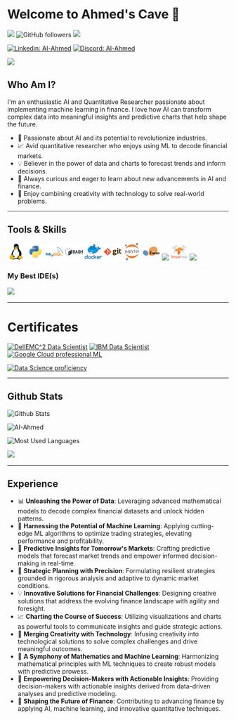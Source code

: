# Welcome to Ahmed's Cave 👋
[![](https://visitor-badge.laobi.icu/badge?page_id=AI-Ahmed.AI-Ahmed)](https://visitor-badge.laobi.icu/badge?page_id=AI-Ahmed.AI-Ahmed)
![GitHub followers](https://img.shields.io/github/followers/AI-Ahmed?label=Follow&style=social)
[![](https://img.shields.io/github/stars/AI-Ahmed?color=fefb7b&logo=Undertale)](https://github-readme-stats.vercel.app/api?username=AI-Ahmed&hide_title=false&hide_border=true&show_icons=true&include_all_commits=true&line_height=20&bg_color=0,EC6C6C,FFD479,FFFC79,73FA79&theme=graywhite&locale=cn)

[![Linkedin: AI-Ahmed](https://img.shields.io/badge/-Ahmed-blue?style=flat-square&logo=Linkedin&logoColor=white&link=https://www.linkedin.com/in/ai-ahmed/)](https://www.linkedin.com/in/ai-ahmed/)
[![Discord: AI-Ahmed](https://img.shields.io/badge/-Ahmed-black?style=flat-square&logo=Discord&logoColor=white&link=https://discord.com/users/AI-Ahmed#7279)](https://discord.com/users/AI-Ahmed#7279)

<a href="https://github.com/AI-Ahmed/readme-components">
<img  src="https://readme-components.vercel.app/api?component=stackoverflow&stackoverflowid=14473118&textfill=black&fill=linear-gradient%2862deg%2C%20%238EC5FC%200%25%2C%20%23E0C3FC%20100%25%29%3B%0A">
</a>
</p>

## Who Am I?

I'm an enthusiastic AI and Quantitative Researcher passionate about implementing machine learning in finance. I love how AI can transform complex data into meaningful insights and predictive charts that help shape the future.

- 🤖 Passionate about AI and its potential to revolutionize industries.
- 📈 Avid quantitative researcher who enjoys using ML to decode financial markets.
- 💡 Believer in the power of data and charts to forecast trends and inform decisions.
- 🌟 Always curious and eager to learn about new advancements in AI and finance.
- 🎨 Enjoy combining creativity with technology to solve real-world problems.

---

## Tools & Skills
<code><img height="40" src="https://raw.githubusercontent.com/github/explore/80688e429a7d4ef2fca1e82350fe8e3517d3494d/topics/linux/linux.png"></code>
<code><img height="40" src="https://raw.githubusercontent.com/github/explore/80688e429a7d4ef2fca1e82350fe8e3517d3494d/topics/python/python.png"></code>
<code><img src="https://raw.githubusercontent.com/devicons/devicon/master/icons/mysql/mysql-original-wordmark.svg" alt="mysql" height="40"/></code>
<code><img height="40" src="https://raw.githubusercontent.com/github/explore/80688e429a7d4ef2fca1e82350fe8e3517d3494d/topics/bash/bash.png"></code>
<code><img height="40" src="https://raw.githubusercontent.com/github/explore/80688e429a7d4ef2fca1e82350fe8e3517d3494d/topics/docker/docker.png"></code>
<code><img height="40" src="https://raw.githubusercontent.com/github/explore/80688e429a7d4ef2fca1e82350fe8e3517d3494d/topics/git/git.png"></code>
<code><img height="40" src="https://raw.githubusercontent.com/github/explore/80688e429a7d4ef2fca1e82350fe8e3517d3494d/topics/jupyter-notebook/jupyter-notebook.png"></code>
<code><img height="40" src="https://raw.githubusercontent.com/github/explore/80688e429a7d4ef2fca1e82350fe8e3517d3494d/topics/scikit-learn/scikit-learn.png"></code>
<code><img height="35" src="https://github.com/AI-Ahmed/AI-Ahmed/assets/72295771/5ae8848a-9d74-41c6-99ef-41c6d56166e7"></code>
<code><img height="40" src="https://raw.githubusercontent.com/github/explore/80688e429a7d4ef2fca1e82350fe8e3517d3494d/topics/tensorflow/tensorflow.png"></code>
<code><img height="28" src="https://github.com/AI-Ahmed/AI-Ahmed/assets/72295771/003881be-1c4c-402f-b73f-7a15fea5cd3b"></code>

### My Best IDE(s)
<code><img height="40" src="https://github.com/AI-Ahmed/AI-Ahmed/assets/72295771/7be548d5-77f0-40da-a466-68eeca9b2b63"></code>

---

# Certificates
[![$DellEMC^2$ Data Scientist](https://img.shields.io/badge/DellEMC%20DS-Associate-green)](https://www.certmetrics.com/dell/public/verification.aspx?mainContent_txtVerificationCode=4TRDHEL6JER4195S)
[![IBM Data Scientist](https://img.shields.io/badge/IBM%20DS-Professional-blue)](https://credentials.edx.org/credentials/7a4b5b0484054419832be81568f80ce8/)
[![Google Cloud professional ML](https://img.shields.io/badge/GCP%20ML-Professional-blue)](https://googlecourses.qwiklabs.com/public_profiles/9dab7717-aa8c-4e17-8d31-0580a4c33efd)

[![Data Science proficiency](https://img.shields.io/badge/Data%20Science-Professional-red)](https://credentials.edx.org/credentials/7a4b5b0484054419832be81568f80ce8/)

---
## **Github Stats**

![Github Stats](https://github-readme-stats.vercel.app/api?username=AI-Ahmed&show_icons=true&theme=tokyonight)


<p><img src="https://github-readme-streak-stats.herokuapp.com/?user=AI-Ahmed&theme=material-palenight&hide_border=false" alt="AI-Ahmed" /></p>

![Most Used Languages](https://github-readme-stats.vercel.app/api/top-langs/?username=AI-Ahmed&layout=compact&text_color=ffffff&icon_color=FF6C00&theme=tokyonight&langs_count=10)

![](https://github-profile-trophy.vercel.app/?username=AI-Ahmed&theme=dracula&no-frame=true&row=1&&margin-w=20&no-bg=true)

---
## Experience

- 📊 **Unleashing the Power of Data**: Leveraging advanced mathematical models to decode complex financial datasets and unlock hidden patterns.
- 🚀 **Harnessing the Potential of Machine Learning**: Applying cutting-edge ML algorithms to optimize trading strategies, elevating performance and profitability.
- 🔮 **Predictive Insights for Tomorrow's Markets**: Crafting predictive models that forecast market trends and empower informed decision-making in real-time.
- 🎯 **Strategic Planning with Precision**: Formulating resilient strategies grounded in rigorous analysis and adaptive to dynamic market conditions.
- 💡 **Innovative Solutions for Financial Challenges**: Designing creative solutions that address the evolving finance landscape with agility and foresight.
- 📈 **Charting the Course of Success**: Utilizing visualizations and charts as powerful tools to communicate insights and guide strategic actions.
- 🎨 **Merging Creativity with Technology**: Infusing creativity into technological solutions to solve complex challenges and drive meaningful outcomes.
- 🔢 **A Symphony of Mathematics and Machine Learning**: Harmonizing mathematical principles with ML techniques to create robust models with predictive prowess.
- 📝 **Empowering Decision-Makers with Actionable Insights**: Providing decision-makers with actionable insights derived from data-driven analyses and predictive modeling.
- 🌟 **Shaping the Future of Finance**: Contributing to advancing finance by applying AI, machine learning, and innovative quantitative techniques.
